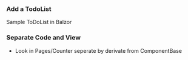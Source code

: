 ﻿### Add a TodoList
Sample ToDoList in Balzor

### Separate Code and View

* Look in Pages/Counter seperate by derivate from ComponentBase
